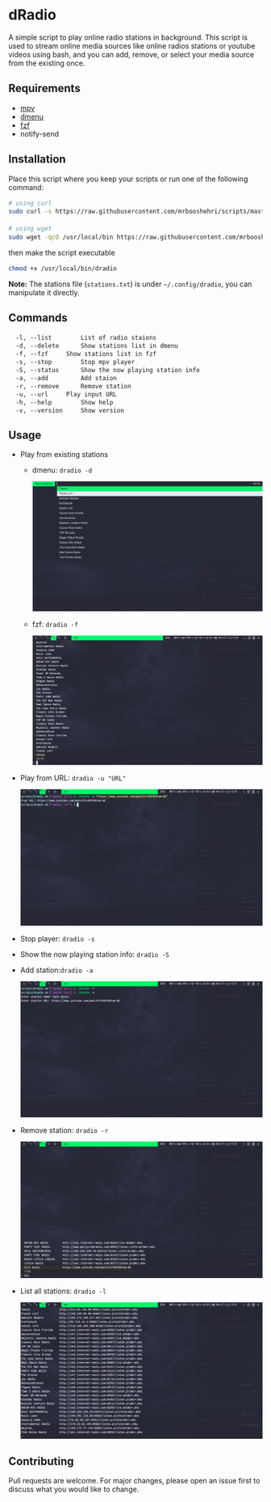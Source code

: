 # dRadio
A simple script to play online radio stations in background. This script is used to stream online media sources like online radios stations or youtube videos using bash, and you can add, remove, or select your media source from the existing once. 

## Requirements
- [mpv](https://mpv.io/)
- [dmenu](https://tools.suckless.org/dmenu/)
- [fzf](https://github.com/junegunn/fzf)
- notify-send

## Installation
Place this script where you keep your scripts or run one of the following command:
```bash
# using curl
sudo curl -s https://raw.githubusercontent.com/mrbooshehri/scripts/master/dradio/dradio.sh > /usr/local/bin/dradio

# using wget
sudo wget -qcO /usr/local/bin https://raw.githubusercontent.com/mrbooshehri/scripts/master/dradio/dradio.sh
```
then make the script executable
```bash
chmod +x /usr/local/bin/dradio
```
**Note:** The stations file (```stations.txt```) is under ```~/.config/dradio```, you can manipulate it directly.

## Commands
```
  -l, --list		List of radio staions
  -d, --delete		Show stations list in dmenu
  -f, --fzf		Show stations list in fzf
  -s, --stop		Stop mpv player
  -S, --status		Show the now playing station info
  -a, --add 		Add staion
  -r, --remove		Remove station
  -u, --url		Play input URL
  -h, --help		Show help
  -v, --version		Show version
```

## Usage
* Play from existing stations
	* dmenu: ```dradio -d```
 
		![dmenu](./screenshots/dmenu.png) 
 
	* fzf: ```dradio -f```
		
		![fzf](./screenshots/fzf.png) 
		
* Play from URL: ```dradio -u "URL"```
	
	![url](./screenshots/play_url.png) 

* Stop player: ```dradio -s```
 
* Show the now playing station info: ```dradio -S```
	
* Add station:```dradio -a```

	![add](./screenshots/station_add.png) 
	
* Remove station: ```dradio -r```

	![remove](./screenshots/station_remove.png) 

* List all stations: ```dradio -l```

	![list](./screenshots/stations_list.png) 
	
## Contributing
Pull requests are welcome. For major changes, please open an issue first to discuss what you would like to change.
